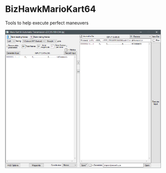 # BizHawkMarioKart64
Tools to help execute perfect maneuvers

![alt tag](ExampleScreen_2016-09-28.png)
